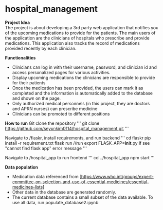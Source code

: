 # hospital_management

**Project Idea**  
The project is about developing a 3rd party web application that notifies you of the upcoming medications to provide for the patients. The main users of the application are the clinicians of hospitals who prescribe and provide medications. This application also tracks the record of medications provided recently by each clinician.

**Functionalities**  
* Clinicians can log in with their username, password, and clinician id and access personalized pages for various activities.  
* Display upcoming medications the clinicians are responsible to provide for their patients
* Once the medication has been provided, the users can mark it as completed and the information is automatically added to the database and shown on the page. 
* Only authorized medical personnels (in this project, they are doctors and APRN nurses) can prescribe medicine
* Clinicians can be promoted to different positions

**How to run**
Git clone the repository
'''
git clone https://github.com/seyunkim0114/hospital_management.git
'''

Navigate to /flaskr, install requirements, and run backend
'''
cd flaskr
pip install -r requirement.txt
flask run 
//run export FLASK_APP=__init__.py if see "cannot find flask app" error message
'''

Navigate to /hospital_app to run frontend
'''
cd ../hospital_app
npm start
''' 

**Data population**
* Medication data referenced from [https://www.who.int/groups/expert-committee-on-selection-and-use-of-essential-medicines/essential-medicines-lists]
* Other data in the database are generated randomly.
* The current database contains a small subset of the data available. To use all data, run populate_database2.ipynb

